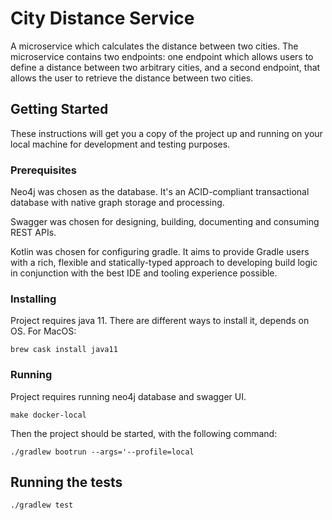 # City Distance Service

A microservice which calculates the distance between two cities. The microservice contains two endpoints:
one endpoint which allows users to define a distance between two arbitrary cities, and a
second endpoint, that allows the user to retrieve the distance between two cities.

## Getting Started

These instructions will get you a copy of the project up and running on your local machine for 
development and testing purposes.

### Prerequisites

Neo4j was chosen as the database. It's an ACID-compliant transactional database with 
native graph storage and processing.

Swagger was chosen for designing, building, documenting and consuming REST APIs.

Kotlin was chosen for configuring gradle.  It aims to provide Gradle users with a rich, flexible and 
statically-typed approach to developing build logic in conjunction with the best IDE and tooling experience possible.

### Installing

Project requires java 11. There are different ways to install it, depends on OS. For MacOS:

```
brew cask install java11
```

### Running

Project requires running neo4j database and swagger UI.

```
make docker-local
```

Then the project should be started, with the following command:

```
./gradlew bootrun --args='--profile=local
```

## Running the tests

```
./gradlew test
```